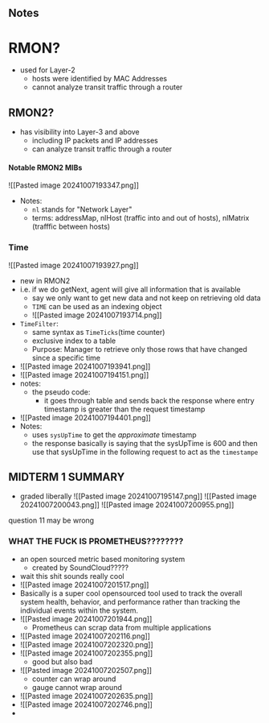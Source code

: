 
## Notes

# RMON?
- used for Layer-2
	- hosts were identified by MAC Addresses
	- cannot analyze transit traffic through a router

## RMON**2**?
- has visibility into Layer-3 and above
	- including IP packets and IP addresses
	- can analyze transit traffic through a router

#### Notable RMON2 MIBs
![[Pasted image 20241007193347.png]]
- Notes: 
	- `nl` stands for "Network Layer"
	- terms: addressMap, nlHost (traffic into and out of hosts), nlMatrix (trafffic between hosts)


### Time
![[Pasted image 20241007193927.png]]
- new in RMON2 
- i.e. if we do getNext, agent will give all information that is available 
	- say we only want to get new data and not keep on retrieving old data
	- `TIME` can be used as an indexing object
	- ![[Pasted image 20241007193714.png]]
- `TimeFilter`: 
	- same syntax as `TimeTicks`(time counter)
	- exclusive index to a table
	- Purpose: Manager to retrieve only those rows that have changed since a specific time
- ![[Pasted image 20241007193941.png]]
- ![[Pasted image 20241007194151.png]]
-  notes:
	- the pseudo code:
		- it goes through table and sends back the response where entry timestamp is greater than the request timestamp
- ![[Pasted image 20241007194401.png]]
- Notes: 
	- uses `sysUpTime` to get the *approximate* timestamp 
	- the response basically is saying that the sysUpTime is 600 and then use that sysUpTime in the following request to act as the `timestampe`

## MIDTERM 1 SUMMARY
- graded liberally 
![[Pasted image 20241007195147.png]]
![[Pasted image 20241007200043.png]]
![[Pasted image 20241007200955.png]]

question 11 may be wrong

### WHAT THE FUCK IS PROMETHEUS????????
- an open sourced metric based monitoring system
	- created by SoundCloud?????
- wait this shit sounds really cool
- ![[Pasted image 20241007201517.png]]
- Basically is a super cool opensourced tool used to track the overall system health, behavior, and performance rather than tracking the individual events within the system. 
- ![[Pasted image 20241007201944.png]]
	- Prometheus can scrap data from multiple applications
- ![[Pasted image 20241007202116.png]]
- ![[Pasted image 20241007202320.png]]
- ![[Pasted image 20241007202355.png]]
	- good but also bad
- ![[Pasted image 20241007202507.png]]
	- counter can wrap around
	- gauge cannot wrap around
- ![[Pasted image 20241007202635.png]]
- ![[Pasted image 20241007202746.png]]
- 